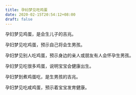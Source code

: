 ```yaml
---
title: 孕妇梦见吃鸡蛋
date: 2020-02-15T20:54:12+08:00
draft: false
---
```


孕妇梦见鸡蛋，是会生儿子的吉兆。


孕妇梦见吃鸡蛋，预示自己将会生男孩。


孕妇梦见别人吃鸡蛋，预示身边的亲人或朋友有人会怀孕生男孩。


孕妇梦见吃很多鸡蛋，说明宝宝会健康出生。


孕妇梦到煮鸡蛋吃，是生男孩的吉兆。


孕妇梦见吃咸鸡蛋，预示着宝宝发育健康。

